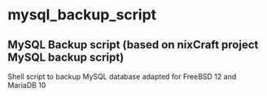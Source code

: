 # mysql_backup_script
## MySQL Backup script (based on nixCraft project MySQL backup script)

Shell script to backup MySQL database adapted for FreeBSD 12 and MariaDB 10
